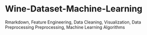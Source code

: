 # Wine-Dataset-Machine-Learning
Rmarkdown, Feature Engineering, Data Cleaning, Visualization, Data Preprocessing Preprocessing, Machine Learning Algorithms
